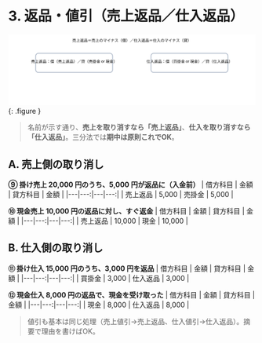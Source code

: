 # 3. 返品・値引（売上返品／仕入返品）

![返品・値引の型](../assets/img/ch09/returns_patterns.svg){: .figure }

> 名前が示す通り、**売上を取り消すなら「売上返品」**、**仕入を取り消すなら「仕入返品」**。三分法では<strong>期中は原則これでOK</strong>。

## A. 売上側の取り消し

**⑨ 掛け売上 20,000 円のうち、5,000 円が返品に（入金前）**
| 借方科目 | 金額 | 貸方科目 | 金額 |
|---|---:|---|---:|
| 売上返品 | 5,000 | 売掛金 | 5,000 |

**⑩ 現金売上 10,000 円の返品に対し、すぐ返金**
| 借方科目 | 金額 | 貸方科目 | 金額 |
|---|---:|---|---:|
| 売上返品 | 10,000 | 現金 | 10,000 |

## B. 仕入側の取り消し

**⑪ 掛け仕入 15,000 円のうち、3,000 円を返品**
| 借方科目 | 金額 | 貸方科目 | 金額 |
|---|---:|---|---:|
| 買掛金 | 3,000 | 仕入返品 | 3,000 |

**⑫ 現金仕入 8,000 円の返品で、現金を受け取った**
| 借方科目 | 金額 | 貸方科目 | 金額 |
|---|---:|---|---:|
| 現金 | 8,000 | 仕入返品 | 8,000 |

> 値引も基本は同じ処理（売上値引→売上返品、仕入値引→仕入返品）。摘要で理由を書けばOK。
